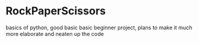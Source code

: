 # RockPaperScissors
 basics of python, good basic basic beginner project, plans to make it much more elaborate and neaten up the code
